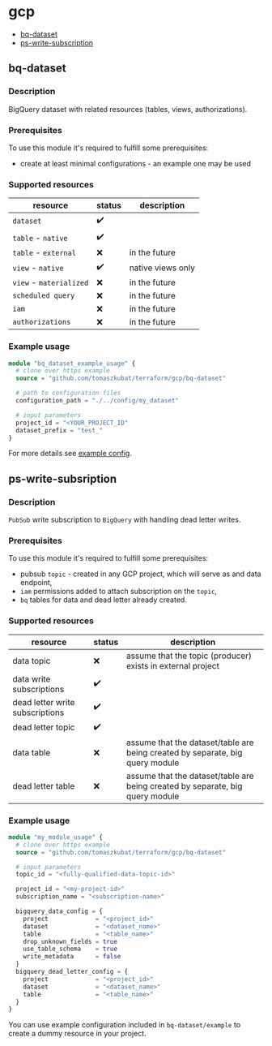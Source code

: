 # gcp

- [bq-dataset](#bq-dataset)
- [ps-write-subscription](#ps-write-subsription)

## bq-dataset

### Description

BigQuery dataset with related resources (tables, views, authorizations).

### Prerequisites

To use this module it's required to fulfill some prerequisites:
- create at least minimal configurations - an example one may be used

### Supported resources

| resource | status | description |
|---|---|---|
| `dataset`  | ✔️ | |
| `table` - `native`  | ✔️ | |
| `table` - `external`  | ❌ | in the future|
| `view` - `native` | ✔️ | native views only|
| `view` - `materialized` | ❌ | in the future |
| `scheduled query` | ❌ | in the future |
| `iam` | ❌ | in the future |
| `authorizations` | ❌ | in the future |

### Example usage

```terraform
module "bq_dataset_example_usage" {
  # clone over https example
  source = "github.com/tomaszkubat/terraform/gcp/bq-dataset"

  # path to configuration files
  configuration_path = "./../config/my_dataset"

  # input parameters
  project_id = "<YOUR_PROJECT_ID"
  dataset_prefix = "test_"
}
```

For more details see [example config](/gcp/bq-dataset/example/).

## ps-write-subsription

### Description

`PubSub` write subscription to `BigQuery` with handling dead letter writes.

### Prerequisites

To use this module it's required to fulfill some prerequisites:
- pubsub `topic` - created in any GCP project, which will serve as and data endpoint,
- `iam` permissions added to attach subscription on the `topic`,
- `bq` tables for data and dead letter already created.

### Supported resources

| resource | status | description |
|---|---|---|
| data topic | ❌ | assume that the topic (producer) exists in external project |
| data write subscriptions | ✔️ | |
| dead letter write subscriptions | ✔️ | |
| dead letter topic  | ✔️ | |
| data table | ❌ | assume that the dataset/table are being created by separate, big query module |
| dead letter table | ❌ | assume that the dataset/table are being created by separate, big query module |

### Example usage

```terraform
module "my_module_usage" {
  # clone over https example
  source = "github.com/tomaszkubat/terraform/gcp/bq-dataset"

  # input parameters
  topic_id = "<fully-qualified-data-topic-id>"

  project_id = "<my-project-id>"
  subscription_name = "<subscription-name>"

  bigquery_data_config = {
    project             = "<project_id>"
    dataset             = "<dataset_name>"
    table               = "<table_name>"
    drop_unknown_fields = true
    use_table_schema    = true
    write_metadata      = false
  }
  bigquery_dead_letter_config = {
    project             = "<project_id>"
    dataset             = "<dataset_name>"
    table               = "<table_name>"
  }
}
```

You can use example configuration included in `bq-dataset/example` to create a dummy resource in your project.
